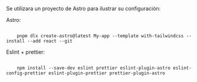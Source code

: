 

Se utilizara un proyecto de Astro para ilustrar su configuración:

Astro:
```shell

	pnpm dlx create-astro@latest My-app --template with-tailwindcss --install --add react --git
```

Eslint + prettier:
```shell

	npm install --save-dev eslint prettier eslint-plugin-astro eslint-config-prettier eslint-plugin-prettier prettier-plugin-astro
```
